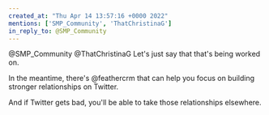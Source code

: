 ```yaml
---
created_at: "Thu Apr 14 13:57:16 +0000 2022"
mentions: ['SMP_Community', 'ThatChristinaG']
in_reply_to: @SMP_Community
---
```


@SMP_Community @ThatChristinaG Let's just say that that's being worked on.

In the meantime, there's @feathercrm that can help you focus on building stronger relationships on Twitter.

And if Twitter gets bad, you'll be able to take those relationships elsewhere.